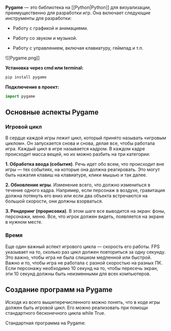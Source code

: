 **Pygame** — это библиотека на [[Python|Python]] для визуализации, преимущественно для разработки игр. Она включает следующие инструменты для разработки:

- Работу с графикой и анимациями.

- Работу со звуком и музыкой.

- Работу с управлением, включая клавиатуру, геймпад и т.п.

![[Pygame.png]]

**Установка через cmd или terminal:**

```Python
pip install pygame
```

**Подключение в проект:**

```Python
import pygame
```

## Основные аспекты Pygame

### Игровой цикл

В сердце каждой игры лежит цикл, который принято называть «игровым циклом». Он запускается снова и снова, делая все, чтобы работала игра. Каждый цикл в игре называется кадром. В каждом кадре происходит масса вещей, но их можно разбить на три категории:

**1. Обработка ввода (события)**. Речь идет обо всем, что происходит вне игры — тех событиях, на которые она должна реагировать. Это могут быть нажатия клавиш на клавиатуре, клики мышью и так далее.

**2. Обновление игры**. Изменение всего, что должно измениться в течение одного кадра. Например, если персонаж в воздухе, гравитация должна потянуть его вниз или если два объекта встречаются на большой скорости, они должны взорваться.

**3. Рендеринг (прорисовка)**. В этом шаге все выводится на экран: фоны, персонажи, меню. Все, что игрок должен видеть, появляется на экране в нужном месте.

### Время

Еще один важный аспект игрового цикла — скорость его работы. FPS указывает на то, сколько раз цикл должен повториться за одну секунду. Это важно, чтобы игра не была слишком медленной или быстрой. Важно и то, чтобы игра не работала с разной скоростью на разных ПК. Если персонажу необходимо 10 секунд на то, чтобы пересечь экран, эти 10 секунд должны быть неизменными для всех компьютеров.

## Создание программ на Pygame

Исходя из всего вышеперечисленного можно понять, что в коде игры должен быть игровой цикл. Его можно реализовать при помощи стандартного бесконечного цикла while True.

Стандартная программа на Pygame:

```Python

```

